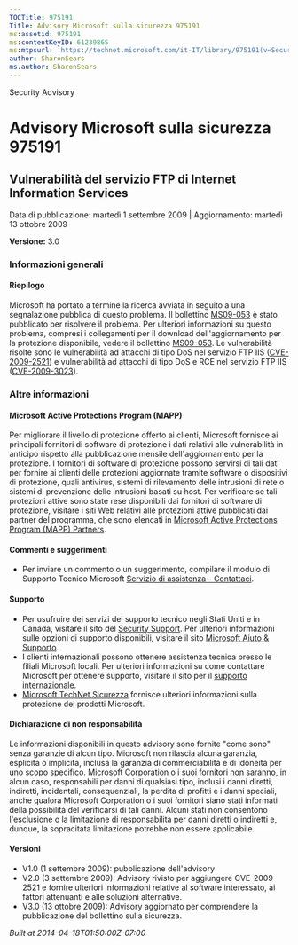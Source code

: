 ```yaml
---
TOCTitle: 975191
Title: Advisory Microsoft sulla sicurezza 975191
ms:assetid: 975191
ms:contentKeyID: 61239865
ms:mtpsurl: 'https://technet.microsoft.com/it-IT/library/975191(v=Security.10)'
author: SharonSears
ms.author: SharonSears
---
```


Security Advisory

Advisory Microsoft sulla sicurezza 975191
=========================================

Vulnerabilità del servizio FTP di Internet Information Services
---------------------------------------------------------------

Data di pubblicazione: martedì 1 settembre 2009 | Aggiornamento: martedì 13 ottobre 2009

**Versione:** 3.0

### Informazioni generali

#### Riepilogo

Microsoft ha portato a termine la ricerca avviata in seguito a una segnalazione pubblica di questo problema. Il bollettino [MS09-053](http://go.microsoft.com/fwlink/?linkid=164004) è stato pubblicato per risolvere il problema. Per ulteriori informazioni su questo problema, compresi i collegamenti per il download dell'aggiornamento per la protezione disponibile, vedere il bollettino [MS09-053](http://go.microsoft.com/fwlink/?linkid=164004). Le vulnerabilità risolte sono le vulnerabilità ad attacchi di tipo DoS nel servizio FTP IIS ([CVE-2009-2521](http://www.cve.mitre.org/cgi-bin/cvename.cgi?name=cve-2009-2521)) e vulnerabilità ad attacchi di tipo DoS e RCE nel servizio FTP IIS ([CVE-2009-3023](http://www.cve.mitre.org/cgi-bin/cvename.cgi?name=cve-2009-3023)).

### Altre informazioni

#### Microsoft Active Protections Program (MAPP)

Per migliorare il livello di protezione offerto ai clienti, Microsoft fornisce ai principali fornitori di software di protezione i dati relativi alle vulnerabilità in anticipo rispetto alla pubblicazione mensile dell'aggiornamento per la protezione. I fornitori di software di protezione possono servirsi di tali dati per fornire ai clienti delle protezioni aggiornate tramite software o dispositivi di protezione, quali antivirus, sistemi di rilevamento delle intrusioni di rete o sistemi di prevenzione delle intrusioni basati su host. Per verificare se tali protezioni attive sono state rese disponibili dai fornitori di software di protezione, visitare i siti Web relativi alle protezioni attive pubblicati dai partner del programma, che sono elencati in [Microsoft Active Protections Program (MAPP) Partners](http://www.microsoft.com/security/msrc/mapp/partners.mspx).

#### Commenti e suggerimenti

-   Per inviare un commento o un suggerimento, compilare il modulo di Supporto Tecnico Microsoft [Servizio di assistenza - Contattaci](https://support.microsoft.com/common/survey.aspx?scid=sw;en;1257&amp;showpage=1&amp;ws=technet&amp;sd=tech).

#### Supporto

-   Per usufruire dei servizi del supporto tecnico negli Stati Uniti e in Canada, visitare il sito del [Security Support](http://www.microsoft.com/italy/athome/security/support/default.mspx). Per ulteriori informazioni sulle opzioni di supporto disponibili, visitare il sito [Microsoft Aiuto & Supporto](http://support.microsoft.com/).
-   I clienti internazionali possono ottenere assistenza tecnica presso le filiali Microsoft locali. Per ulteriori informazioni su come contattare Microsoft per ottenere supporto, visitare il sito per il [supporto internazionale](http://support.microsoft.com/default.aspx?ln=it).
-   [Microsoft TechNet Sicurezza](http://support.microsoft.com/default.aspx?ln=it) fornisce ulteriori informazioni sulla protezione dei prodotti Microsoft.

#### Dichiarazione di non responsabilità

Le informazioni disponibili in questo advisory sono fornite "come sono" senza garanzie di alcun tipo. Microsoft non rilascia alcuna garanzia, esplicita o implicita, inclusa la garanzia di commerciabilità e di idoneità per uno scopo specifico. Microsoft Corporation o i suoi fornitori non saranno, in alcun caso, responsabili per danni di qualsiasi tipo, inclusi i danni diretti, indiretti, incidentali, consequenziali, la perdita di profitti e i danni speciali, anche qualora Microsoft Corporation o i suoi fornitori siano stati informati della possibilità del verificarsi di tali danni. Alcuni stati non consentono l'esclusione o la limitazione di responsabilità per danni diretti o indiretti e, dunque, la sopracitata limitazione potrebbe non essere applicabile.

#### Versioni

-   V1.0 (1 settembre 2009): pubblicazione dell'advisory
-   V2.0 (3 settembre 2009): Advisory rivisto per aggiungere CVE-2009-2521 e fornire ulteriori informazioni relative al software interessato, ai fattori attenuanti e alle soluzioni alternative.
-   V3.0 (13 ottobre 2009): Advisory aggiornato per comprendere la pubblicazione del bollettino sulla sicurezza.

*Built at 2014-04-18T01:50:00Z-07:00*
